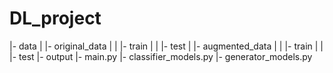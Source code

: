 # DL_project


|- data 
|  |- original_data 
|  |  |- train 
|  |  |- test
|  |- augmented_data 
|  |  |- train 
|  |  |- test
|- output
|- main.py 
|- classifier_models.py 
|- generator_models.py 



